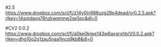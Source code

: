 #2.5
https://www.dropbox.com/scl/fi/z14y0ln988uzg28p4dead/vr0.2.5.apk?rlkey=14sotdavq78nzkwqmnw2se5pc&dl=0


#CV2 0.0.2
https://www.dropbox.com/scl/fi/a0ke0kiwe143w6asgrxhb/V0.0.2.apk?rlkey=dhg10o2q1zau5naa1lncq9kb8&dl=0
